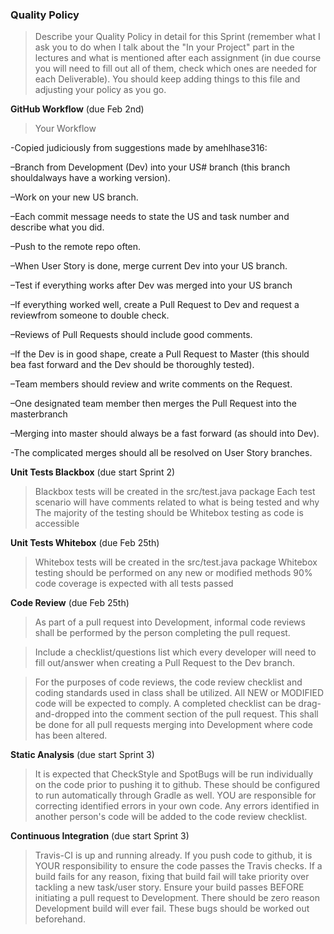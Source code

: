 ### Quality Policy
> Describe your Quality Policy in detail for this Sprint (remember what I ask you to do when I talk about the "In your Project" part in the lectures and what is mentioned after each assignment (in due course you will need to fill out all of them, check which ones are needed for each Deliverable). You should keep adding things to this file and adjusting your policy as you go.

**GitHub Workflow** (due Feb 2nd)
  > Your Workflow
  
-Copied judiciously from suggestions made by amehlhase316:

–Branch from Development (Dev) into your US# branch (this branch shouldalways have a working version).

–Work on your new US branch.

–Each commit message needs to state the US and task number and describe what you did.

–Push to the remote repo often.

–When User Story is done, merge current Dev into your US branch.

–Test if everything works after Dev was merged into your US branch

–If everything worked well, create a Pull Request to Dev and request a reviewfrom someone to double check.

–Reviews of Pull Requests should include good comments.

–If the Dev is in good shape, create a Pull Request to Master (this should bea fast forward and the Dev should be thoroughly tested).

–Team members should review and write comments on the Request.

–One designated team member then merges the Pull Request into the masterbranch

–Merging into master should always be a fast forward (as should into Dev).

-The complicated merges should all be resolved on User Story branches.

**Unit Tests Blackbox** (due start Sprint 2)
  > Blackbox tests will be created in the src/test.java package
  > Each test scenario will have comments related to what is being tested and why
  > The majority of the testing should be Whitebox testing as code is accessible

**Unit Tests Whitebox** (due Feb 25th)
  > Whitebox tests will be created in the src/test.java package
  > Whitebox testing should be performed on any new or modified methods
  > 90% code coverage is expected with all tests passed


**Code Review** (due Feb 25th)
  > As part of a pull request into Development, informal code reviews shall be performed by the person completing the pull request.    

  > Include a checklist/questions list which every developer will need to fill out/answer when creating a Pull Request to the Dev branch.

  > For the purposes of code reviews, the code review checklist and coding standards used in class shall be utilized.  All NEW or MODIFIED code will be expected to comply.  A completed checklist can be drag-and-dropped into the comment section of the pull request.  This shall be done for all pull requests merging into Development where code has been altered.

**Static Analysis**  (due start Sprint 3)
  > It is expected that CheckStyle and SpotBugs will be run individually on the code prior to pushing it to github.  These should be configured to run automatically through Gradle as well.  YOU are responsible for correcting identified errors in your own code.  Any errors identified in another person's code will be added to the code review checklist.   

**Continuous Integration**  (due start Sprint 3)
  > Travis-CI is up and running already.  If you push code to github, it is YOUR responsibility to ensure the code passes the Travis checks.  If a build fails for any reason, fixing that build fail will take priority over tackling a new task/user story.  Ensure your build passes BEFORE initiating a pull request to Development.  There should be zero reason Development build will ever fail.  These bugs should be worked out beforehand.